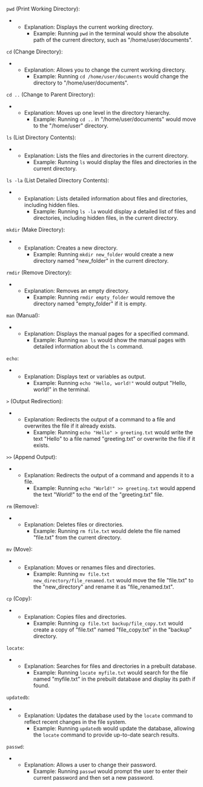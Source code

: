 `pwd` (Print Working Directory):

- - Explanation: Displays the current working directory.
    - Example: Running `pwd` in the terminal would show the absolute path of the current directory, such as "/home/user/documents".

`cd` (Change Directory):

- - Explanation: Allows you to change the current working directory.
    - Example: Running `cd /home/user/documents` would change the directory to "/home/user/documents".

`cd ..` (Change to Parent Directory):

- - Explanation: Moves up one level in the directory hierarchy.
    - Example: Running `cd ..` in "/home/user/documents" would move to the "/home/user" directory.

`ls` (List Directory Contents):

- - Explanation: Lists the files and directories in the current directory.
    - Example: Running `ls` would display the files and directories in the current directory.

`ls -la` (List Detailed Directory Contents):

- - Explanation: Lists detailed information about files and directories, including hidden files.
    - Example: Running `ls -la` would display a detailed list of files and directories, including hidden files, in the current directory.

`mkdir` (Make Directory):

- - Explanation: Creates a new directory.
    - Example: Running `mkdir new_folder` would create a new directory named "new_folder" in the current directory.

`rmdir` (Remove Directory):

- - Explanation: Removes an empty directory.
    - Example: Running `rmdir empty_folder` would remove the directory named "empty_folder" if it is empty.

`man` (Manual):

- - Explanation: Displays the manual pages for a specified command.
    - Example: Running `man ls` would show the manual pages with detailed information about the `ls` command.

`echo`:

- - Explanation: Displays text or variables as output.
    - Example: Running `echo "Hello, world!"` would output "Hello, world!" in the terminal.

`>` (Output Redirection):

- - Explanation: Redirects the output of a command to a file and overwrites the file if it already exists.
    - Example: Running `echo "Hello" > greeting.txt` would write the text "Hello" to a file named "greeting.txt" or overwrite the file if it exists.

`>>` (Append Output):

- - Explanation: Redirects the output of a command and appends it to a file.
    - Example: Running `echo "World!" >> greeting.txt` would append the text "World!" to the end of the "greeting.txt" file.

`rm` (Remove):

- - Explanation: Deletes files or directories.
    - Example: Running `rm file.txt` would delete the file named "file.txt" from the current directory.

`mv` (Move):

- - Explanation: Moves or renames files and directories.
    - Example: Running `mv file.txt new_directory/file_renamed.txt` would move the file "file.txt" to the "new_directory" and rename it as "file_renamed.txt".

`cp` (Copy):

- - Explanation: Copies files and directories.
    - Example: Running `cp file.txt backup/file_copy.txt` would create a copy of "file.txt" named "file_copy.txt" in the "backup" directory.

`locate`:

- - Explanation: Searches for files and directories in a prebuilt database.
    - Example: Running `locate myfile.txt` would search for the file named "myfile.txt" in the prebuilt database and display its path if found.

`updatedb`:

- - Explanation: Updates the database used by the `locate` command to reflect recent changes in the file system.
    - Example: Running `updatedb` would update the database, allowing the `locate` command to provide up-to-date search results.

`passwd`:

- - Explanation: Allows a user to change their password.
    - Example: Running `passwd` would prompt the user to enter their current password and then set a new password.